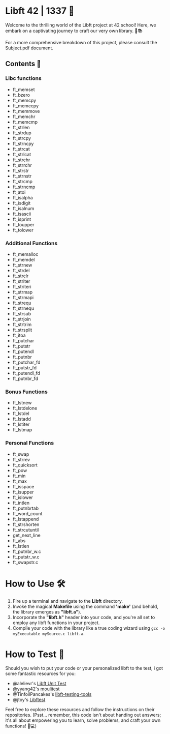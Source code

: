 # Libft 42 | 1337 🚀

Welcome to the thrilling world of the Libft project at 42 school! Here, we embark on a captivating journey to craft our very own library. 🚀📚

For a more comprehensive breakdown of this project, please consult the Subject.pdf document.

## Contents 📜

### Libc functions
- ft_memset
- ft_bzero
- ft_memcpy
- ft_memccpy
- ft_memmove
- ft_memchr
- ft_memcmp
- ft_strlen
- ft_strdup
- ft_strcpy
- ft_strncpy
- ft_strcat
- ft_strlcat
- ft_strchr
- ft_strrchr
- ft_strstr
- ft_strnstr
- ft_strcmp
- ft_strncmp
- ft_atoi
- ft_isalpha
- ft_isdigit
- ft_isalnum
- ft_isascii
- ft_isprint
- ft_toupper
- ft_tolower

### Additional Functions
- ft_memalloc
- ft_memdel
- ft_strnew
- ft_strdel
- ft_strclr
- ft_striter
- ft_striteri
- ft_strmap
- ft_strmapi
- ft_strequ
- ft_strnequ
- ft_strsub
- ft_strjoin
- ft_strtrim
- ft_strsplit
- ft_itoa
- ft_putchar
- ft_putstr
- ft_putendl
- ft_putnbr
- ft_putchar_fd
- ft_putstr_fd
- ft_putendl_fd
- ft_putnbr_fd

### Bonus Functions
- ft_lstnew
- ft_lstdelone
- ft_lstdel
- ft_lstadd
- ft_lstiter
- ft_lstmap

### Personal Functions
- ft_swap
- ft_strrev
- ft_quicksort
- ft_pow
- ft_min
- ft_max
- ft_isspace
- ft_isupper
- ft_islower
- ft_intlen
- ft_putnbrtab
- ft_word_count
- ft_lstappend
- ft_strshorten
- ft_strcutuntil
- get_next_line
- ft_abs
- ft_lstlen
- ft_putnbr_w.c
- ft_putstr_w.c
- ft_swapstr.c

# How to Use 🛠️

1. Fire up a terminal and navigate to the **Libft** directory.
2. Invoke the magical **Makefile** using the command **'make'** (and behold, the library emerges as **"libft.a"**).
3. Incorporate the **"libft.h"** header into your code, and you're all set to employ any libft functions in your project.
4. Compile your code with the library like a true coding wizard using `gcc -o myExecutable mySource.c libft.a`.

# How to Test 🧪

Should you wish to put your code or your personalized libft to the test, i got some fantastic resources for you:
- @alelievr's [Libft Unit Test](https://github.com/alelievr/libft-unit-test)
- @yyang42's [moulitest](https://github.com/yyang42/moulitest)
- @TinfoilPancakes's [libft-testing-tools](https://github.com/TinfoilPancakes/libft-testing-tools)
- @jtoy's [Libftest](https://github.com/jtoty/Libftest)

Feel free to explore these resources and follow the instructions on their repositories. (Psst... remember, this code isn't about handing out answers; it's all about empowering you to learn, solve problems, and craft your own functions! 🧠💻)
